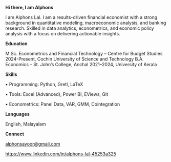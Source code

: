 **Hi there, I am Alphons**

I am Alphons Lal. I am a results-driven financial economist with a strong background in quantitative modeling, macroeconomic
analysis, and banking research. Skilled in data analytics, econometrics, and economic policy analysis
with a focus on delivering actionable insights.

**Education**

M.Sc. Econometrics and Financial Technology – Centre for Budget Studies 2024-Present, Cochin University of Science and Technology
B.A. Economics – St. John’s College, Anchal 2021–2024, University of Kerala


**Skills**

• Programming: Python, Gretl, LaTeX

• Tools: Excel (Advanced), Power BI, EViews, Git

• Econometrics: Panel Data, VAR, GMM, Cointegration


**Languages**

English, Malayalam


**Connect**

alphonsayoor@gmail.com

https://www.linkedin.com/in/alphons-lal-45253a325

